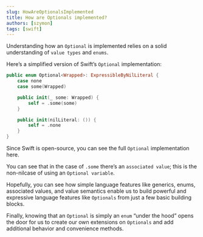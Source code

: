 ```yaml
---
slug: HowAreOptionalsImplemented
title: How are Optionals implemented?
authors: [szymon]
tags: [swift]
---
```


Understanding how an `Optional` is implemented relies on a solid understanding of `value types` and `enums`.

Here’s a simplified version of Swift’s `Optional` implementation:

```swift
public enum Optional<Wrapped>: ExpressibleByNilLiteral {
    case none
    case some(Wrapped)

    public init(_ some: Wrapped) {
        self = .some(some)
    }

    public init(nilLiteral: ()) {
        self = .none
    }
}
```

Since Swift is open-source, you can see the full `Optional` implementation here.

You can see that in the case of `.some` there’s an `associated value`; this is the non-nilcase of using an `Optional variable`.

Hopefully, you can see how simple language features like generics, enums, associated values, and value semantics enable us to build powerful and expressive language features like `Optionals` from just a few basic building blocks.

Finally, knowing that an `Optional` is simply an `enum` “under the hood” opens the door for us to create our own extensions on `Optionals` and add additional behavior and convenience methods.
